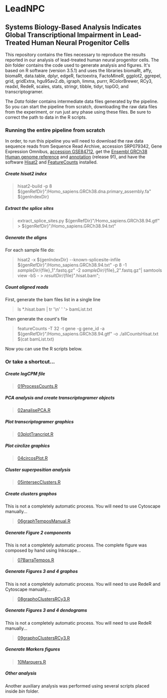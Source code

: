 # LeadNPC
## Systems Biology-Based Analysis Indicates Global Transcriptional Impairment in Lead-Treated Human Neural Progenitor Cells

This repository contains the files necessary to reproduce the results reported in our analysis of lead-treated human neural progenitor cells. The *bin* folder contains the code used to generate analysis and figures. It's based on R software (version 3.5.1) and uses the libraries biomaRt, affy, biomaRt, data.table, dplyr, edgeR, factoextra, FactoMineR, ggplot2, ggrepel, grid, gridExtra, hgu95av2.db, igraph, limma, purrr, RColorBrewer, RCy3, readxl, RedeR, scales, stats, stringr, tibble, tidyr, topGO, and transcriptogramer.

The *Data*  folder contains intermediate data files generated by the pipeline. So you can start the pipeline from scratch, downloading the raw data files from the experiment, or run just any phase using these files. Be sure to correct the path to data in the R scripts.

### Running the entire pipeline from scratch
In order, to run this pipeline you will need to download the  raw data sequence reads from Sequence Read Archive, accession SRP079342, Gene Expression Omnibus, [accession GSE84712](http://https://www.ncbi.nlm.nih.gov/geo/query/acc.cgi?acc=GSE84712 "accession GSE84712"), get the [Ensembl GRCh38 Human genome reference](ftp://ftp.ensembl.org/pub/release-91/fasta/homo_sapiens/dna/Homo_sapiens.GRCh38.dna.primary_assembly.fa.gz) and [annotation](ftp://ftp.ensembl.org/pub/release-91/gtf/homo_sapiens/Homo_sapiens.GRCh38.91.gtf.gz) (release 91), and have the software [Hisat2](http://ccb.jhu.edu/software/hisat2/dl/hisat2-2.1.0-Linux_x86_64.zip) and [FeatureCounts](https://sourceforge.net/projects/subread/files/subread-1.6.3/subread-1.6.3-Linux-x86_64.tar.gz) installed.

##### Create hisat2 index
> hisat2-build -p 8 ${genRefDir}"/Homo_sapiens.GRCh38.dna.primary_assembly.fa" ${genIndexDir}

##### Extract the splice sites
> extract_splice_sites.py ${genRefDir}"/Homo_sapiens.GRCh38.94.gtf" > ${genRefDir}"/Homo_sapiens.GRCh38.94.txt"

##### Generate the aligns
For each sample file do:
> hisat2 -x ${genIndexDir} --known-splicesite-infile ${genRefDir}"/Homo_sapiens.GRCh38.94.txt" -p 8 -1 ${sampleDir}/${file}_1".fastq.gz" -2 ${sampleDir}/${file}_2".fastq.gz"| samtools view -bS - > ${resultDir}/${file}".hisat.bam"; 

##### Count aligned reads 
First, generate the bam files list in a single line
> ls *.hisat.bam | tr '\n' ' '> bamList.txt

Then generate the count's file
> featureCounts -T 32  -t gene -g gene_id -a ${genRefDir}"/Homo_sapiens.GRCh38.94.gtf" -o ./allCountsHisat.txt $(cat bamList.txt)

Now you can use the R scripts below.

### Or take a shortcut...

##### Create logCPM file
> [01ProcessCounts.R](./bin/01ProcessCounts.R)

##### PCA analysis and create transcriptogramer objects
> [02analisePCA.R](./bin/02analisePCA.R)

##### Plot transcriptogramer graphics
> [03plotTrancript.R](./bin/03plotTrancript.R)

##### Plot circlize graphics
> [04circosPlot.R](./bin/04circosPlot.R)


##### Cluster superposition analysis
> [05intersecClusters.R](./bin/05intersecClusters.R)

##### Create clusters graphos
This is not a completely automatic process. You will need to use Cytoscape manually...
> [06graphTemposManual.R](./bin/06graphTemposManual.R)

##### Generate Figure 2 components
This is not a completely automatic process. The complete figure was composed by hand using Inkscape...
> [07BarraTempos.R](./bin/07BarraTempos.R)

##### Generate Figures 3 and 4 graphos
This is not a completely automatic process. You will need to use RedeR and Cytoscape manually...
> [08graphoClustersRCy3.R](./bin/08graphoClustersRCy3.R)

##### Generate Figures 3 and 4 dendograms
This is not a completely automatic process. You will need to use RedeR manually...
> [09graphoClustersRCy3.R](./bin/09graphoClustersRCy3.R)

##### Generate Markers figures
> [10Marquers.R](./bin/10Marquers.R)

##### Other analysis
Another auxiliary analysis was performed using several scripts placed inside *bin* folder.
